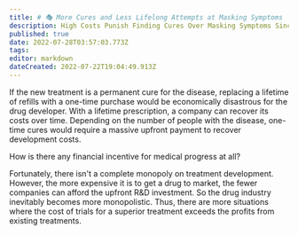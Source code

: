 ```yaml
---
title: # 🎭 More Cures and Less Lifelong Attempts at Masking Symptoms
description: High Costs Punish Finding Cures Over Masking Symptoms Since Cures Are Far Less Profitable Than Lifetime Treatments
published: true
date: 2022-07-28T03:57:03.773Z
tags: 
editor: markdown
dateCreated: 2022-07-22T19:04:49.913Z
---
```


If the new treatment is a permanent cure for the disease, replacing a lifetime of refills with a one-time purchase would be economically disastrous for the drug developer. With a lifetime prescription, a company can recover its costs over time. Depending on the number of people with the disease, one-time cures would require a massive upfront payment to recover development costs.

How is there any financial incentive for medical progress at all?

Fortunately, there isn't a complete monopoly on treatment development. However, the more expensive it is to get a drug to market, the fewer companies can afford the upfront R\&D investment. So the drug industry inevitably becomes more monopolistic. Thus, there are more situations where the cost of trials for a superior treatment exceeds the profits from existing treatments.
